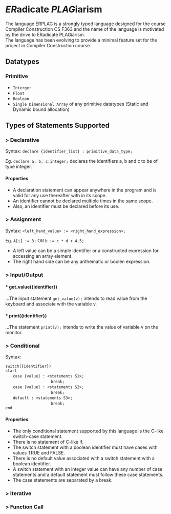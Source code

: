 # *ER*adicate *PLAG*iarism

The language ERPLAG is a strongly typed language designed for the course Compiler Construction CS F363 and the name of the language is motivated by the drive to ERadicate PLAGiarism.
<br />The language has been evolving to provide a minimal feature set for the project in Compiler Construction course.

## Datatypes

### Primitive

- `Interger`
- `Float`
- `Boolean`
- `Single Dimensional Array` of any primitive datatypes (Static and Dynamic bound allocation)

## Types of Statements Supported

### > Declarative

Syntax: `declare {identifier_list} : primitive_data_type;`

Eg. `declare a, b, c:integer;` declares the identifiers a, b and c to be of type integer.

#### Properties

- A declaration statement can appear anywhere in the program and is valid for any use thereafter with in its scope. 
- An identifier cannot be declared multiple times in the same scope. 
- Also, an identifier must be declared before its use.

### > Assignment

Syntax: `<left_hand_value> := <right_hand_expression>;`

Eg. `A[i] := 3;` OR `b := c * d + 4.5;`

- A left value can be a simple identifier or a constructed expression for accessing an array element.
- The right hand side can be any arithematic or boolen expression.

### > Input/Output

#### * get_value({identifier})

...The input statement `get_value(v);` intends to read value from the keyboard and associate with the variable v. 

#### * print({identifier})

...The statement `print(v);` intends to write the value of variable v on the monitor.

### > Conditional

Syntax: 

`switch({identifier})`<br />
`start`<br />
&nbsp;&nbsp;&nbsp;&nbsp;&nbsp;&nbsp;`case {value} : <statements S1>;`<br />
&nbsp;&nbsp;&nbsp;&nbsp;&nbsp;&nbsp;&nbsp;&nbsp;&nbsp;&nbsp;&nbsp;&nbsp;&nbsp;&nbsp;&nbsp;&nbsp;&nbsp;&nbsp;&nbsp;&nbsp;&nbsp;&nbsp;&nbsp;&nbsp;&nbsp;&nbsp;&nbsp;&nbsp;&nbsp;&nbsp;&nbsp;&nbsp;&nbsp;&nbsp;&nbsp;&nbsp;`break;`<br />
&nbsp;&nbsp;&nbsp;&nbsp;&nbsp;&nbsp;`case {value} : <statements S2>;`<br />
&nbsp;&nbsp;&nbsp;&nbsp;&nbsp;&nbsp;&nbsp;&nbsp;&nbsp;&nbsp;&nbsp;&nbsp;&nbsp;&nbsp;&nbsp;&nbsp;&nbsp;&nbsp;&nbsp;&nbsp;&nbsp;&nbsp;&nbsp;&nbsp;&nbsp;&nbsp;&nbsp;&nbsp;&nbsp;&nbsp;&nbsp;&nbsp;&nbsp;&nbsp;&nbsp;&nbsp;`break;`<br />
&nbsp;&nbsp;&nbsp;&nbsp;&nbsp;&nbsp;`default : <statements S3>;`<br />
&nbsp;&nbsp;&nbsp;&nbsp;&nbsp;&nbsp;&nbsp;&nbsp;&nbsp;&nbsp;&nbsp;&nbsp;&nbsp;&nbsp;&nbsp;&nbsp;&nbsp;&nbsp;&nbsp;&nbsp;&nbsp;&nbsp;&nbsp;&nbsp;&nbsp;&nbsp;&nbsp;&nbsp;&nbsp;&nbsp;&nbsp;&nbsp;&nbsp;&nbsp;&nbsp;&nbsp;`break;`<br />
`end`

#### Properties

- The only conditional statement supported by this language is the C-like switch-case statement. 
- There is no statement of C-like if.
- The switch statement with a boolean identifier must have cases with values TRUE and FALSE. 
- There is no default value associated with a switch statement with a boolean identifier. 
- A switch statement with an integer value can have any number of case statements and a default statement must follow these case statements. 
- The case statements are separated by a break.

### > Iterative



### > Function Call



